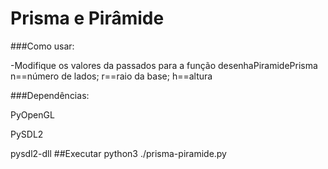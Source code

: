 # Prisma e Pirâmide
###Como usar:

-Modifique os valores da passados para a função desenhaPiramidePrisma n==número de lados; r==raio da base; h==altura

###Dependências:

PyOpenGL

PySDL2

pysdl2-dll
##Executar
python3 ./prisma-piramide.py
